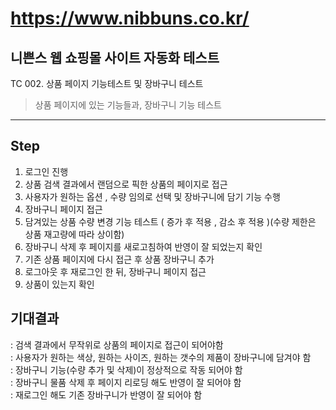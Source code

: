 # https://www.nibbuns.co.kr/

## 니쁜스 웹 쇼핑몰 사이트 자동화 테스트 


TC 002. 상품 페이지 기능테스트 및 장바구니 테스트
> 상품 페이지에 있는 기능들과, 장바구니 기능 테스트
---
## Step
1. 로그인 진행
2. 상품 검색 결과에서 랜덤으로 픽한 상품의 페이지로 접근
3. 사용자가 원하는 옵션 , 수량 임의로 선택 및 장바구니에 담기 기능 수행
4. 장바구니 페이지 접근
5. 담겨있는 상품 수량 변경 기능 테스트 ( 증가 후 적용 , 감소 후 적용 )(수량 제한은 상품 재고량에 따라 상이함)
6. 장바구니 삭제 후 페이지를 새로고침하여 반영이 잘 되었는지 확인
7. 기존 상품 페이지에 다시 접근 후 상품 장바구니 추가
8. 로그아웃 후 재로그인 한 뒤, 장바구니 페이지 접근
9. 상품이 있는지 확인


## 기대결과
: 검색 결과에서 무작위로 상품의 페이지로 접근이 되어야함<br>
: 사용자가 원하는 색상, 원하는 사이즈, 원하는 갯수의 제품이 장바구니에 담겨야 함 <br>
: 장바구니 기능(수량 추가 및 삭제)이 정상적으로 작동 되어야 함 <br>
: 장바구니 물품 삭제 후 페이지 리로딩 해도 반영이 잘 되어야 함 <br>
: 재로그인 해도 기존 장바구니가 반영이 잘 되어야 함 <br>
